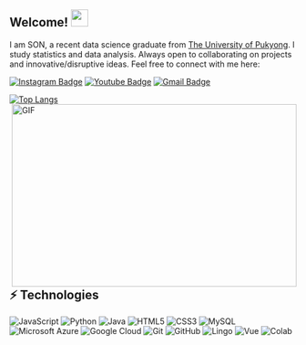 ## Welcome! <img src="https://raw.githubusercontent.com/aemmadi/aemmadi/master/wave.gif" width="30">
I am SON, a recent data science graduate from [The University of Pukyong](https://utdallas.edu/). I study statistics and data analysis. Always open to collaborating on projects and innovative/disruptive ideas. Feel free to connect with me here:
 
[![Instagram Badge](https://img.shields.io/badge/-0pome0-purple?style=flat-square&logo=instagram&logoColor=white&link=https://instagram.com/kanna6501/)](https://instagram.com/0pome0)
[![Youtube Badge](https://img.shields.io/badge/-0pome0-darkred?style=flat-square&logo=youtube&logoColor=white&link=https://www.youtube.com/c/koolkanna)](https://www.youtube.com/c/0pome0)
[![Gmail Badge](https://img.shields.io/badge/-newhj1447@gmail.com-c14438?style=flat-square&logo=Gmail&logoColor=white&link=mailto:kanna6501@gmail.com)](mailto:newhj1447@gmail.com)

[![Top Langs](https://github-readme-stats.vercel.app/api/top-langs/?username=super-son)](https://github.com/super-son/github-readme-stats)
<img align="right" alt="GIF" src="https://github.com/abhisheknaiidu/abhisheknaiidu/blob/master/code.gif?raw=true" width="500" height="320" />

## ⚡ Technologies

![JavaScript](https://img.shields.io/badge/-JavaScript-black?style=flat-square&logo=javascript)
![Python](https://img.shields.io/badge/-Python-black?style=flat-square&logo=Python)
![Java](https://img.shields.io/badge/-java-E34A86?style=flat-square&logo=java)
![HTML5](https://img.shields.io/badge/-HTML5-E34F26?style=flat-square&logo=html5&logoColor=white)
![CSS3](https://img.shields.io/badge/-CSS3-1572B6?style=flat-square&logo=css3)
![MySQL](https://img.shields.io/badge/-MySQL-black?style=flat-square&logo=mysql)
![Microsoft Azure](https://img.shields.io/badge/Microsoft%20Azure-232F7E?style=flat-square&logo=microsoft-azure)
![Google Cloud](https://img.shields.io/badge/Google%20Cloud-black?style=flat-square&logo=google-cloud)
![Git](https://img.shields.io/badge/-Git-black?style=flat-square&logo=git)
![GitHub](https://img.shields.io/badge/-GitHub-181717?style=flat-square&logo=github)
![Lingo](https://img.shields.io/badge/-Lingo-red?style=flat-square&logo=Lingo)
![Vue](https://img.shields.io/badge/-Vue-green?style=flat-square&logo=Vue)
![Colab](https://img.shields.io/badge/-Colab-orange?style=flat-square&logo=Colab)


